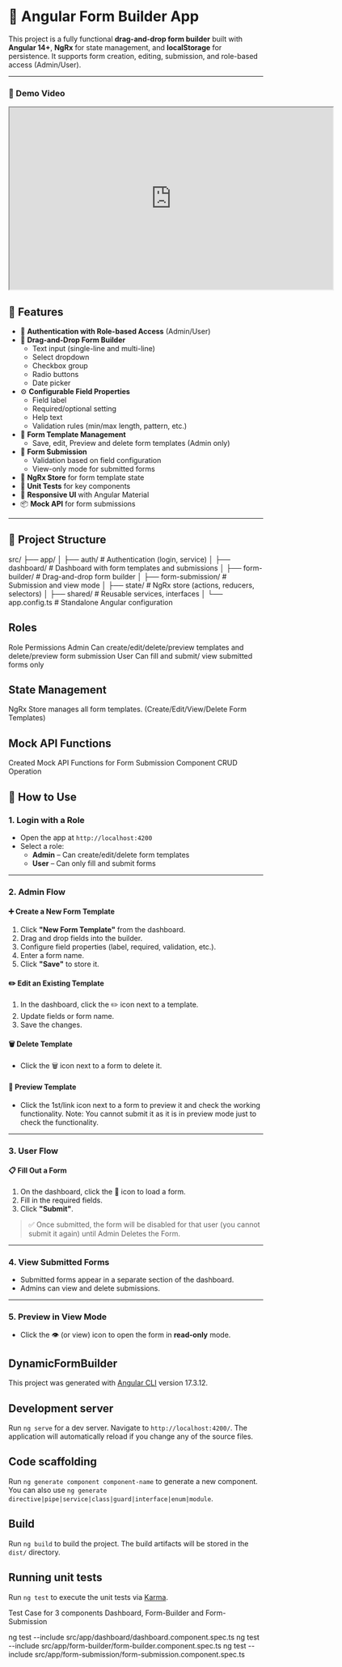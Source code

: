 # 🧱 Angular Form Builder App

This project is a fully functional **drag-and-drop form builder** built with **Angular 14+**, **NgRx** for state management, and **localStorage** for persistence. It supports form creation, editing, submission, and role-based access (Admin/User).

---
<h3>🎥 Demo Video</h3>
<iframe src="https://drive.google.com/file/d/1tz0fAHrSZH85Atx0t4Ion-AjAZJ6Wt5S/preview" 
        width="640" height="360" allow="autoplay"></iframe>


## 🚀 Features

- 🔐 **Authentication with Role-based Access** (Admin/User)
- 🧰 **Drag-and-Drop Form Builder**
  - Text input (single-line and multi-line)
  - Select dropdown
  - Checkbox group
  - Radio buttons
  - Date picker
- ⚙️ **Configurable Field Properties**
  - Field label
  - Required/optional setting
  - Help text
  - Validation rules (min/max length, pattern, etc.)
- 💾 **Form Template Management**
  - Save, edit, Preview and delete form templates (Admin only)
- 📄 **Form Submission**
  - Validation based on field configuration
  - View-only mode for submitted forms
- 🧠 **NgRx Store** for form template state
- 🧪 **Unit Tests** for key components
- 📱 **Responsive UI** with Angular Material
- 📦 **Mock API** for form submissions

---

## 📁 Project Structure
src/ 
├── app/ 
│   ├── auth/ # Authentication (login, service) 
│   ├── dashboard/ # Dashboard with form templates and submissions
│   ├── form-builder/ # Drag-and-drop form builder 
│   ├── form-submission/ # Submission and view mode 
│   ├── state/ # NgRx store (actions, reducers, selectors) 
│   ├── shared/ # Reusable services, interfaces 
│   └── app.config.ts # Standalone Angular configuration

## Roles
Role	Permissions
Admin	Can create/edit/delete/preview templates and delete/preview form submission 
User	Can fill and submit/ view submitted forms only

## State Management
NgRx Store manages all form templates. (Create/Edit/View/Delete Form Templates)

## Mock API Functions

Created Mock API Functions for Form Submission Component CRUD Operation

## 🧩 How to Use

### 1. **Login with a Role**

- Open the app at `http://localhost:4200`
- Select a role:
  - **Admin** – Can create/edit/delete form templates
  - **User** – Can only fill and submit forms

---

### 2. **Admin Flow**

#### ➕ Create a New Form Template

1. Click **"New Form Template"** from the dashboard.
2. Drag and drop fields into the builder.
3. Configure field properties (label, required, validation, etc.).
4. Enter a form name.
5. Click **"Save"** to store it.

#### ✏️ Edit an Existing Template

1. In the dashboard, click the ✏️ icon next to a template.
2. Update fields or form name.
3. Save the changes.

#### 🗑️ Delete Template

- Click the 🗑️ icon next to a form to delete it.

#### 🔗 Preview Template

- Click the 1st/link icon next to a form to preview it and check the working functionality.
Note: You cannot submit it as it is in preview mode just to check the functionality.

---

### 3. **User Flow**

#### 📋 Fill Out a Form

1. On the dashboard, click the 🔗 icon to load a form.
2. Fill in the required fields.
3. Click **"Submit"**.

> ✅ Once submitted, the form will be disabled for that user (you cannot submit it again) until Admin Deletes the Form.

---

### 4. **View Submitted Forms**

- Submitted forms appear in a separate section of the dashboard.
- Admins can view and delete submissions.

---

### 5. **Preview in View Mode**

- Click the 👁️ (or view) icon to open the form in **read-only** mode.

## DynamicFormBuilder

This project was generated with [Angular CLI](https://github.com/angular/angular-cli) version 17.3.12.

## Development server

Run `ng serve` for a dev server. Navigate to `http://localhost:4200/`. The application will automatically reload if you change any of the source files.

## Code scaffolding

Run `ng generate component component-name` to generate a new component. You can also use `ng generate directive|pipe|service|class|guard|interface|enum|module`.

## Build

Run `ng build` to build the project. The build artifacts will be stored in the `dist/` directory.

## Running unit tests

Run `ng test` to execute the unit tests via [Karma](https://karma-runner.github.io).

Test Case for 3 components Dashboard, Form-Builder and Form- Submission

ng test --include src/app/dashboard/dashboard.component.spec.ts
ng test --include src/app/form-builder/form-builder.component.spec.ts
ng test --include src/app/form-submission/form-submission.component.spec.ts
